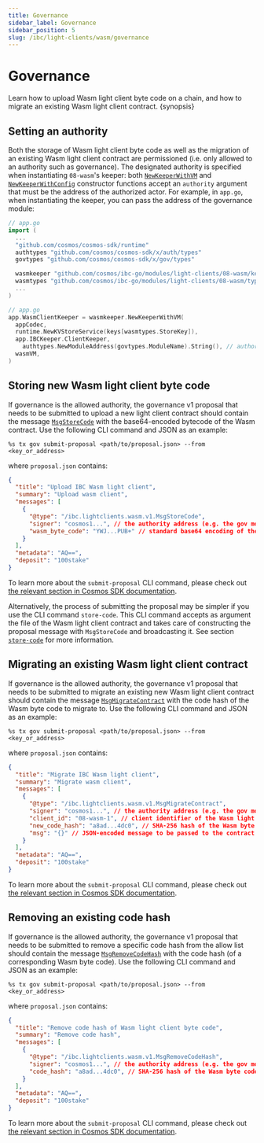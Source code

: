 ```yaml
---
title: Governance
sidebar_label: Governance
sidebar_position: 5
slug: /ibc/light-clients/wasm/governance
---
```


# Governance

Learn how to upload Wasm light client byte code on a chain, and how to migrate an existing Wasm light client contract. {synopsis}

## Setting an authority

Both the storage of Wasm light client byte code as well as the migration of an existing Wasm light client contract are permissioned (i.e. only allowed to an authority such as governance). The designated authority is specified when instantiating `08-wasm`'s keeper: both [`NewKeeperWithVM`](https://github.com/cosmos/ibc-go/blob/c95c22f45cb217d27aca2665af9ac60b0d2f3a0c/modules/light-clients/08-wasm/keeper/keeper.go#L33-L38) and [`NewKeeperWithConfig`](https://github.com/cosmos/ibc-go/blob/c95c22f45cb217d27aca2665af9ac60b0d2f3a0c/modules/light-clients/08-wasm/keeper/keeper.go#L52-L57) constructor functions accept an `authority` argument that must be the address of the authorized actor. For example, in `app.go`, when instantiating the keeper, you can pass the address of the governance module:

```go
// app.go
import (
  ...
  "github.com/cosmos/cosmos-sdk/runtime"
  authtypes "github.com/cosmos/cosmos-sdk/x/auth/types"
  govtypes "github.com/cosmos/cosmos-sdk/x/gov/types"

  wasmkeeper "github.com/cosmos/ibc-go/modules/light-clients/08-wasm/keeper"
  wasmtypes "github.com/cosmos/ibc-go/modules/light-clients/08-wasm/types"
  ...
)

// app.go
app.WasmClientKeeper = wasmkeeper.NewKeeperWithVM(
  appCodec,
  runtime.NewKVStoreService(keys[wasmtypes.StoreKey]),
  app.IBCKeeper.ClientKeeper,
 	authtypes.NewModuleAddress(govtypes.ModuleName).String(), // authority
  wasmVM,
)
```

## Storing new Wasm light client byte code

 If governance is the allowed authority, the governance v1 proposal that needs to be submitted to upload a new light client contract should contain the message [`MsgStoreCode`](https://github.com/cosmos/ibc-go/blob/f822b4fa7932a657420aba219c563e06c4465221/proto/ibc/lightclients/wasm/v1/tx.proto#L16-L23) with the base64-encoded bytecode of the Wasm contract. Use the following CLI command and JSON as an example:

```shell
%s tx gov submit-proposal <path/to/proposal.json> --from <key_or_address>
```

where `proposal.json` contains:

```json
{
  "title": "Upload IBC Wasm light client",
  "summary": "Upload wasm client",
  "messages": [
    {
      "@type": "/ibc.lightclients.wasm.v1.MsgStoreCode",
      "signer": "cosmos1...", // the authority address (e.g. the gov module account address)
      "wasm_byte_code": "YWJ...PUB+" // standard base64 encoding of the Wasm contract byte code
    }
  ],
  "metadata": "AQ==",
  "deposit": "100stake"
}
```

To learn more about the `submit-proposal` CLI command, please check out [the relevant section in Cosmos SDK documentation](https://docs.cosmos.network/main/modules/gov#submit-proposal).

Alternatively, the process of submitting the proposal may be simpler if you use the CLI command `store-code`. This CLI command accepts as argument the file of the Wasm light client contract and takes care of constructing the proposal message with `MsgStoreCode` and broadcasting it. See section [`store-code`](./07-client.md#store-code) for more information.

## Migrating an existing Wasm light client contract

If governance is the allowed authority, the governance v1 proposal that needs to be submitted to migrate an existing new Wasm light client contract should contain the message [`MsgMigrateContract`](https://github.com/cosmos/ibc-go/blob/729cb090951b1e996427b2258cf72c49787b885a/proto/ibc/lightclients/wasm/v1/tx.proto#L51-L63) with the code hash of the Wasm byte code to migrate to. Use the following CLI command and JSON as an example:

```shell
%s tx gov submit-proposal <path/to/proposal.json> --from <key_or_address>
```

where `proposal.json` contains:

```json
{
  "title": "Migrate IBC Wasm light client",
  "summary": "Migrate wasm client",
  "messages": [
    {
      "@type": "/ibc.lightclients.wasm.v1.MsgMigrateContract",
      "signer": "cosmos1...", // the authority address (e.g. the gov module account address)
      "client_id": "08-wasm-1", // client identifier of the Wasm light client contract that will be migrated
      "new_code_hash": "a8ad...4dc0", // SHA-256 hash of the Wasm byte code to migrate to, previously stored with MsgStoreCode
      "msg": "{}" // JSON-encoded message to be passed to the contract on migration
    }
  ],
  "metadata": "AQ==",
  "deposit": "100stake"
}
```

To learn more about the `submit-proposal` CLI command, please check out [the relevant section in Cosmos SDK documentation](https://docs.cosmos.network/main/modules/gov#submit-proposal).

## Removing an existing code hash

If governance is the allowed authority, the governance v1 proposal that needs to be submitted to remove a specific code hash from the allow list should contain the message [`MsgRemoveCodeHash`](https://github.com/cosmos/ibc-go/blob/729cb090951b1e996427b2258cf72c49787b885a/proto/ibc/lightclients/wasm/v1/tx.proto#L38-L46) with the code hash (of a corresponding Wasm byte code). Use the following CLI command and JSON as an example:

```shell
%s tx gov submit-proposal <path/to/proposal.json> --from <key_or_address>
```

where `proposal.json` contains:

```json
{
  "title": "Remove code hash of Wasm light client byte code",
  "summary": "Remove code hash",
  "messages": [
    {
      "@type": "/ibc.lightclients.wasm.v1.MsgRemoveCodeHash",
      "signer": "cosmos1...", // the authority address (e.g. the gov module account address)
      "code_hash": "a8ad...4dc0", // SHA-256 hash of the Wasm byte code that should be removed from the allow list
    }
  ],
  "metadata": "AQ==",
  "deposit": "100stake"
}
```

To learn more about the `submit-proposal` CLI command, please check out [the relevant section in Cosmos SDK documentation](https://docs.cosmos.network/main/modules/gov#submit-proposal).

